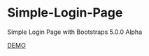 # Simple-Login-Page
Simple Login Page with Bootstraps 5.0.0 Alpha

[DEMO](https://mohammedusmanegani.github.io/Simple-Login-Page/)
